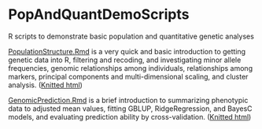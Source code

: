 # PopAndQuantDemoScripts
R scripts to demonstrate basic population and quantitative genetic analyses

[PopulationStructure.Rmd](PopulationStructure.Rmd) is a very quick and basic introduction to getting genetic data into R, filtering and recoding, and investigating minor allele frequencies, genomic relationships among individuals, relationships among markers, principal components and multi-dimensional scaling, and cluster analysis. ([Knitted html](https://ncsumaize.github.io/PopAndQuantDemoScripts/PopulationStructure.html))

[GenomicPrediction.Rmd](GenomicPrediction.Rmd) is a brief introduction to summarizing phenotypic data to adjusted mean values, fitting GBLUP, RidgeRegression, and BayesC models, and evaluating prediction ability by cross-validation. ([Knitted html](https://ncsumaize.github.io/PopAndQuantDemoScripts/GenomicPrediction.html))
